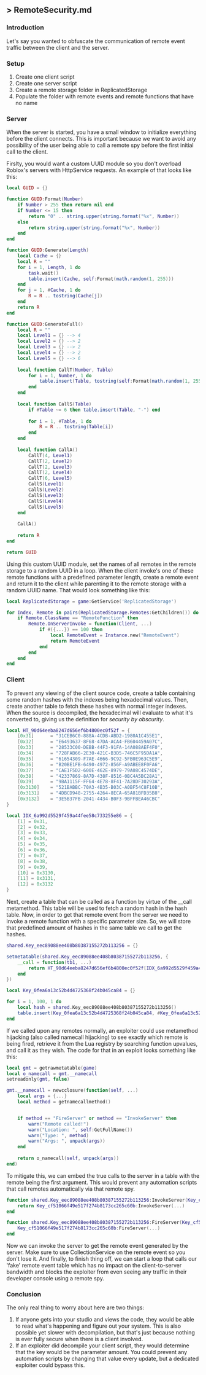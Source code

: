 ## > RemoteSecurity.md
### Introduction
Let's say you wanted to obfuscate the communication of remote event traffic between the client and the server.
### Setup
1. Create one client script
2. Create one server script
3. Create a remote storage folder in ReplicatedStorage
4. Populate the folder with remote events and remote functions that have no name
### Server
When the server is started, you have a small window to initialize everything before the client connects.
This is important because we want to avoid any possibility of the user being able to call a remote spy before the first initial call to the client.

Firslty, you would want a custom UUID module so you don't overload Roblox's servers with HttpService requests.
An example of that looks like this:
```lua
local GUID = {}

function GUID:Format(Number)
	if Number > 255 then return nil end
	if Number <= 15 then
		return "0" .. string.upper(string.format("%x", Number))
	else
		return string.upper(string.format("%x", Number))
	end
end

function GUID:Generate(Length)
	local Cache = {}
	local R = ""
	for i = 1, Length, 1 do
		task.wait()
		table.insert(Cache, self:Format(math.random(1, 255)))
	end
	for j = 1, #Cache, 1 do
		R = R .. tostring(Cache[j])
	end
	return R
end

function GUID:GenerateFull()
	local R = ""
	local Level1 = {} --> 4
	local Level2 = {} --> 2
	local Level3 = {} --> 2
	local Level4 = {} --> 2
	local Level5 = {} --> 6
	
	local function CallT(Number, Table)
		for i = 1, Number, 1 do
			table.insert(Table, tostring(self:Format(math.random(1, 255))))
		end
	end
	
	local function CallS(Table)
		if #Table ~= 6 then table.insert(Table, "-") end
		
		for i = 1, #Table, 1 do
			R = R .. tostring(Table[i])
		end
	end
	
	local function CallA()
		CallT(4, Level1)
		CallT(2, Level2)
		CallT(2, Level3)
		CallT(2, Level4)
		CallT(6, Level5)
		CallS(Level1)
		CallS(Level2)
		CallS(Level3)
		CallS(Level4)
		CallS(Level5)
	end
	
	CallA()
	
	return R
end

return GUID
```

Using this custom UUID module, set the names of all remotes in the remote storage to a random UUID in a loop.
When the client invoke's one of these remote functions with a predefined parameter length, create a remote event and return it to the client while parenting it to the remote storage with a random UUID name.
That would look something like this:
```lua
local ReplicatedStorage = game:GetService('ReplicatedStorage')

for Index, Remote in pairs(ReplicatedStorage.Remotes:GetChildren()) do
	if Remote.ClassName == "RemoteFunction" then
		Remote.OnServerInvoke = function(Client, ...)
			if #({...}) == 100 then
				local RemoteEvent = Instance.new("RemoteEvent")
				return RemoteEvent
			end
		end
	end
end
```

### Client
To prevent any viewing of the client source code, create a table containing some random hashes with the indexes being hexadecimal values.
Then, create another table to fetch these hashes with normal integer indexes.
When the source is decompiled, the hexadecimal will evaluate to what it's converted to, giving us the definition for *security by obscurity*.
```lua
local HT_90d64eeba8247d656ef6b4800ec0f52f = {
    [0x31]      = "31CEB6C0-888A-4CDB-ABD2-1980A1C455E1",
    [0x32]      = "E6493637-8F68-47DA-ACA4-FB604459A07C",
    [0x33]      = "28533C00-DEBB-44F3-91FA-14A088AEF4F0",
    [0x34]      = "728FAB66-2E30-421C-B3D5-746C5F95DA1A",
    [0x35]      = "61654309-F7AE-4666-9C92-5FB0E963C5E9",
    [0x36]      = "B20BE1FB-6490-4972-856F-A9ABEE8F0FA6",
    [0x37]      = "CAE1F5D2-600E-462E-8979-79A08C4574DE",
    [0x38]      = "42337869-8A7D-438F-8516-0BC4A5BC28A1",
    [0x39]      = "9BA1115F-FF64-4E78-8F41-7A28DF30293A",
    [0x3130]    = "521BABBC-70A3-4B35-B03C-A0BF54C8F10B",
    [0x3131]    = "4DBCD948-2755-4264-8ECA-65A81BFD35B8",
    [0x3132]    = "3E5B37FB-2041-4434-B0F3-9BFFBEA46CBC"
}

local IDX_6a992d5529f459a44fee58c733255e86 = {
    [1] = 0x31,
    [2] = 0x32,
    [3] = 0x33,
    [4] = 0x34,
    [5] = 0x35,
    [6] = 0x36,
    [7] = 0x37,
    [8] = 0x38,
    [9] = 0x39,
    [10] = 0x3130,
    [11] = 0x3131,
    [12] = 0x3132
}
```

Next, create a table that can be called as a function by virtue of the __call metamethod.
This table will be used to fetch a random hash in the hash table.
Now, in order to get that remote event from the server we need to invoke a remote function with a specific parameter size.
So, we will store that predefined amount of hashes in the same table we call to get the hashes.
```lua
shared.Key_eec89088ee408b80387155272b113256 = {}

setmetatable(shared.Key_eec89088ee408b80387155272b113256, {
    __call = function(tb1, ...)
        return HT_90d64eeba8247d656ef6b4800ec0f52f[IDX_6a992d5529f459a44fee58c733255e86[math.random(1, #IDX_6a992d5529f459a44fee58c733255e86)]]
    end
})

local Key_0fea6a13c52b4d4725368f24b045ca84 = {}

for i = 1, 100, 1 do
    local hash = shared.Key_eec89088ee408b80387155272b113256()
    table.insert(Key_0fea6a13c52b4d4725368f24b045ca84, #Key_0fea6a13c52b4d4725368f24b045ca84+1, hash)
end
```

If we called upon any remotes normally, an exploiter could use metamethod hijacking (also called namecall hijacking) to see exactly which remote is being fired, retrieve it from the Lua registry by searching function upvalues, and call it as they wish.
The code for that in an exploit looks something like this:
```lua
local gmt = getrawmetatable(game)
local o_namecall = gmt.__namecall
setreadonly(gmt, false)

gmt.__namecall = newcclosure(function(self, ...)
    local args = {...}
    local method = getnamecallmethod()


    if method == "FireServer" or method == "InvokeServer" then
        warn("Remote called!")
        warn("Location: ", self:GetFullName())
        warn("Type: ", method)
        warn("Args: ", unpack(args))
    end
    
    return o_namecall(self, unpack(args))
end)
```

To mitigate this, we can embed the true calls to the server in a table with the remote being the first argument.
This would prevent any automation scripts that call remotes automatically via that remote spy.
```lua
function shared.Key_eec89088ee408b80387155272b113256:InvokeServer(Key_cf51066f49e517f274b8173cc265c60b, ...)
    return Key_cf51066f49e517f274b8173cc265c60b:InvokeServer(...)
end

function shared.Key_eec89088ee408b80387155272b113256:FireServer(Key_cf51066f49e517f274b8173cc265c60b, ...)
    Key_cf51066f49e517f274b8173cc265c60b:FireServer(...)
end
```

Now we can invoke the server to get the remote event generated by the server.
Make sure to use CollectionService on the remote event so you don't lose it.
And finally, to finish thing off, we can start a loop that calls our 'fake' remote event table which has no impact on the client-to-server bandwidth and blocks the exploiter from even seeing any traffic in their developer console using a remote spy.

### Conclusion
The only real thing to worry about here are two things:
1. If anyone gets into your studio and views the code, they would be able to read what's happening and figure out your system. This is also possible yet slower with decompilation, but that's just because nothing is ever fully secure when there is a client involved.
2. If an exploiter did decompile your client script, they would determine that the key would be the parameter amount. You could prevent any automation scripts by changing that value every update, but a dedicated exploiter could bypass this.
